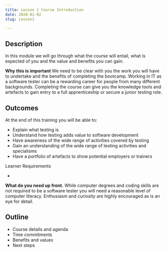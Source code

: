 ```yaml
---
title: Lesson 1 Course Introduction
date: 2020-01-02
slug: Lesson1

---
```

## Description

In this module we will go through what the course will entail, what is expected of you and the value and benefits you can gain.

**Why this is important**
We need to be clear with you the work you will have to undertake and the benefits of completing the bootcamp. Working in IT as a software tester can be a rewarding career for people from many different backgrounds. Completing the course can give you the knowledge tools and artefacts to gain entry to a full apprenticeship or secure a junior testing role.

## Outcomes

 At the end of this training you will be able to:

* Explain what testing is
* Understand how testing adds value to software development
* Have awareness of the wide range of activities covered by testing
* Gain an understanding of the wide range of testing activities and specialisms
* Have a portfolio of artefacts to show potential employers or trainers

Learner Requirements

-

**What do you need up front.**
While computer degrees and coding skills are not required to be a software tester you will need a reasonable level of computer literacy. Enthusiasm and curiosity are highly encouraged as is an eye for detail.

## Outline

* Course details and agenda
* Time commitments
* Benefits and values
* Next steps